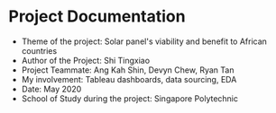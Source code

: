 # Project Documentation

- Theme of the project: Solar panel's viability and benefit to African countries
- Author of the Project: Shi Tingxiao
- Project Teammate: Ang Kah Shin, Devyn Chew, Ryan Tan
- My involvement: Tableau dashboards, data sourcing, EDA
- Date: May 2020
- School of Study during the project: Singapore Polytechnic
